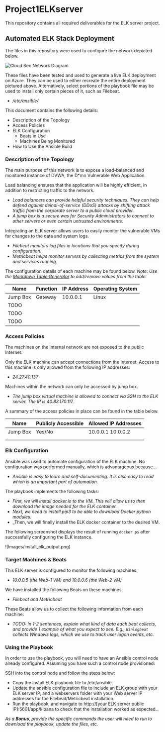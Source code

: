 # Project1ELKserver
This repository contains all required deliverables for the ELK server project.
## Automated ELK Stack Deployment

The files in this repository were used to configure the network depicted below.

![Cloud Sec Network Diagram](Project1ELKserver/Diagrams/cloud_sec_network_diagram.png)

These files have been tested and used to generate a live ELK deployment on Azure. They can be used to either recreate the entire deployment pictured above. Alternatively, select portions of the playbook file may be used to install only certain pieces of it, such as Filebeat.

  - _/etc/ansible/_

This document contains the following details:
- Description of the Topology
- Access Policies
- ELK Configuration
  - Beats in Use
  - Machines Being Monitored
- How to Use the Ansible Build


### Description of the Topology

The main purpose of this network is to expose a load-balanced and monitored instance of DVWA, the D*mn Vulnerable Web Application.

Load balancing ensures that the application will be highly efficient, in addition to restricting traffic to the network.
- _Load balancers can provide helpful security techniques. They can help defend against deinal-of-service (DDoS) attacks by shifting attack traffic from the corporate server to a public cloud provider._
- _A jump box is a secure was for Security Administrators to connect to other servers or even certain untrusted environments._

Integrating an ELK server allows users to easily monitor the vulnerable VMs for changes to the data and system logs.
- _Filebeat monitors log files in locations that you specify during configuration._
- _Metricbeat helps monitor servers by collecting metrics from the system and services running._

The configuration details of each machine may be found below.
_Note: Use the [Markdown Table Generator](http://www.tablesgenerator.com/markdown_tables) to add/remove values from the table_.

| Name     | Function | IP Address | Operating System |
|----------|----------|------------|------------------|
| Jump Box | Gateway  | 10.0.0.1   | Linux            |
| TODO     |          |            |                  |
| TODO     |          |            |                  |
| TODO     |          |            |                  |

### Access Policies

The machines on the internal network are not exposed to the public Internet. 

Only the ELK machine can accept connections from the Internet. Access to this machine is only allowed from the following IP addresses:
- _24.27.40.137_

Machines within the network can only be accessed by jump box.
- _The jump box virtual machine is allowed to connect via SSH to the ELK server. The IP is 40.83.170.117._

A summary of the access policies in place can be found in the table below.

| Name     | Publicly Accessible | Allowed IP Addresses |
|----------|---------------------|----------------------|
| Jump Box | Yes/No              | 10.0.0.1 10.0.0.2    |
|          |                     |                      |
|          |                     |                      |

### Elk Configuration

Ansible was used to automate configuration of the ELK machine. No configuration was performed manually, which is advantageous because...
- _Ansible is easy to learn and self-documenting. It is also easy to read which is an important part of automation._

The playbook implements the following tasks:
- _First, we will install docker.io to the VM. This will allow us to then download the image needed for the ELK container._
- _Next, we need to install pip3 to be able to download Docker python modules._
- _Then, we will finally install the ELK docker container to the desired VM.

The following screenshot displays the result of running `docker ps` after successfully configuring the ELK instance.

!(Images/install_elk_output.png)

### Target Machines & Beats
This ELK server is configured to monitor the following machines:
- _10.0.0.5 (the Web-1 VM) and 10.0.0.6 (the Web-2 VM)_

We have installed the following Beats on these machines:
- _Filebeat and Metricbeat_

These Beats allow us to collect the following information from each machine:
- _TODO: In 1-2 sentences, explain what kind of data each beat collects, and provide 1 example of what you expect to see. E.g., `Winlogbeat` collects Windows logs, which we use to track user logon events, etc._

### Using the Playbook
In order to use the playbook, you will need to have an Ansible control node already configured. Assuming you have such a control node provisioned: 

SSH into the control node and follow the steps below:
- Copy the install ELK playbook file to /etc/ansible.
- Update the ansible configuration file to include an ELK group with your ELK server IP, and a webservers folder with your Web server IP addresses for the Filebeat/Metricbeat installation.
- Run the playbook, and navigate to http://[your ELK server public IP]:5601/app/kibana to check that the installation worked as expected._

_As a **Bonus**, provide the specific commands the user will need to run to download the playbook, update the files, etc._
